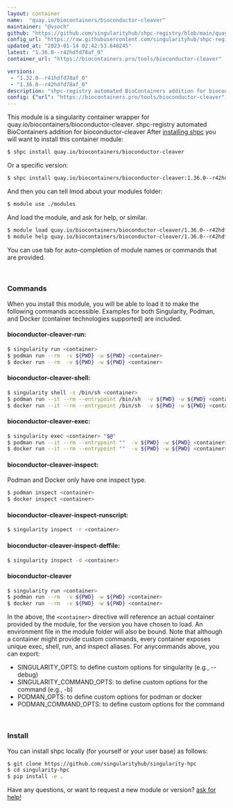 ```yaml
---
layout: container
name:  "quay.io/biocontainers/bioconductor-cleaver"
maintainer: "@vsoch"
github: "https://github.com/singularityhub/shpc-registry/blob/main/quay.io/biocontainers/bioconductor-cleaver/container.yaml"
config_url: "https://raw.githubusercontent.com/singularityhub/shpc-registry/main/quay.io/biocontainers/bioconductor-cleaver/container.yaml"
updated_at: "2023-01-14 02:42:53.648245"
latest: "1.36.0--r42hdfd78af_0"
container_url: "https://biocontainers.pro/tools/bioconductor-cleaver"

versions:
 - "1.32.0--r41hdfd78af_0"
 - "1.36.0--r42hdfd78af_0"
description: "shpc-registry automated BioContainers addition for bioconductor-cleaver"
config: {"url": "https://biocontainers.pro/tools/bioconductor-cleaver", "maintainer": "@vsoch", "description": "shpc-registry automated BioContainers addition for bioconductor-cleaver", "latest": {"1.36.0--r42hdfd78af_0": "sha256:9755638361e4d12419385699aca979cfb09b9dcb6be197c1f4850748540c75a6"}, "tags": {"1.32.0--r41hdfd78af_0": "sha256:a2ed376005cb852aa81404120853d0c0f8c52e336fd6e4dce491ad848451845e", "1.36.0--r42hdfd78af_0": "sha256:9755638361e4d12419385699aca979cfb09b9dcb6be197c1f4850748540c75a6"}, "docker": "quay.io/biocontainers/bioconductor-cleaver"}
---
```


This module is a singularity container wrapper for quay.io/biocontainers/bioconductor-cleaver.
shpc-registry automated BioContainers addition for bioconductor-cleaver
After [installing shpc](#install) you will want to install this container module:


```bash
$ shpc install quay.io/biocontainers/bioconductor-cleaver
```

Or a specific version:

```bash
$ shpc install quay.io/biocontainers/bioconductor-cleaver:1.36.0--r42hdfd78af_0
```

And then you can tell lmod about your modules folder:

```bash
$ module use ./modules
```

And load the module, and ask for help, or similar.

```bash
$ module load quay.io/biocontainers/bioconductor-cleaver/1.36.0--r42hdfd78af_0
$ module help quay.io/biocontainers/bioconductor-cleaver/1.36.0--r42hdfd78af_0
```

You can use tab for auto-completion of module names or commands that are provided.

<br>

### Commands

When you install this module, you will be able to load it to make the following commands accessible.
Examples for both Singularity, Podman, and Docker (container technologies supported) are included.

#### bioconductor-cleaver-run:

```bash
$ singularity run <container>
$ podman run --rm  -v ${PWD} -w ${PWD} <container>
$ docker run --rm  -v ${PWD} -w ${PWD} <container>
```

#### bioconductor-cleaver-shell:

```bash
$ singularity shell -s /bin/sh <container>
$ podman run --it --rm --entrypoint /bin/sh  -v ${PWD} -w ${PWD} <container>
$ docker run --it --rm --entrypoint /bin/sh  -v ${PWD} -w ${PWD} <container>
```

#### bioconductor-cleaver-exec:

```bash
$ singularity exec <container> "$@"
$ podman run --it --rm --entrypoint ""  -v ${PWD} -w ${PWD} <container> "$@"
$ docker run --it --rm --entrypoint ""  -v ${PWD} -w ${PWD} <container> "$@"
```

#### bioconductor-cleaver-inspect:

Podman and Docker only have one inspect type.

```bash
$ podman inspect <container>
$ docker inspect <container>
```

#### bioconductor-cleaver-inspect-runscript:

```bash
$ singularity inspect -r <container>
```

#### bioconductor-cleaver-inspect-deffile:

```bash
$ singularity inspect -d <container>
```



#### bioconductor-cleaver

```bash
$ singularity run <container>
$ podman run --rm  -v ${PWD} -w ${PWD} <container>
$ docker run --rm  -v ${PWD} -w ${PWD} <container>
```


In the above, the `<container>` directive will reference an actual container provided
by the module, for the version you have chosen to load. An environment file in the
module folder will also be bound. Note that although a container
might provide custom commands, every container exposes unique exec, shell, run, and
inspect aliases. For anycommands above, you can export:

 - SINGULARITY_OPTS: to define custom options for singularity (e.g., --debug)
 - SINGULARITY_COMMAND_OPTS: to define custom options for the command (e.g., -b)
 - PODMAN_OPTS: to define custom options for podman or docker
 - PODMAN_COMMAND_OPTS: to define custom options for the command

<br>

### Install

You can install shpc locally (for yourself or your user base) as follows:

```bash
$ git clone https://github.com/singularityhub/singularity-hpc
$ cd singularity-hpc
$ pip install -e .
```

Have any questions, or want to request a new module or version? [ask for help!](https://github.com/singularityhub/singularity-hpc/issues)
